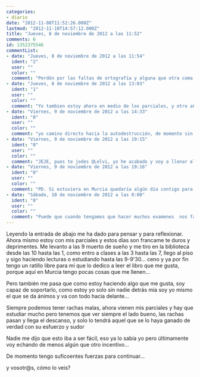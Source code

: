 ```yaml
---
categories:
- diario
date: "2012-11-08T11:52:26.000Z"
lastmod: "2012-11-10T14:57:12.000Z"
title: "Jueves, 8 de noviembre de 2012 a las 11:52"
comments: 6
id: 1352375546
commentList:
- date: "Jueves, 8 de noviembre de 2012 a las 11:54"
  ident: "2"
  user: ""
  color: ""
  comment: "Perdón por las faltas de ortografía y alguna que otra coma o acento, lo escribí desde el móvil y se hace pesado escribir correctamente..."
- date: "Jueves, 8 de noviembre de 2012 a las 13:03"
  ident: "1"
  user: ""
  color: ""
  comment: "Yo tambien estoy ahora en medio de los parciales, y otro año mas se me han echado encima sin llevarlos bien preparados. Ahora me paso el dia entero estudiando, y aun asi es posible que suspenda algunos...  \nPor otro lado quiero conseguir entrar en alguna empresa importante en verano para ir teniendo practicas buenas y hacer curriculum, pero entrar en esas empresas es casi imposible, y no tengo tiempo para preparar bien un proyecto que les impresione y me abra las puertas seguro.   \n  \nAun asi confio en que este año apruebe todo o como mucho deje 1. Y soy un poco optimista en cuanto a conseguir entrar en una empresa buena. Si consigo entrar en facebook ya os avisare jaja  \n  \nAnimo a todos!"
- date: "Viernes, 9 de noviembre de 2012 a las 14:33"
  ident: "0"
  user: ""
  color: ""
  comment: "yo camino directo hacia la autodestrucción, de momento sin miedo, no quiero estudiar, no quiero trabajar, solo quiero hacer en cada momento lo que el cuerpo me pida, la gente muy seriamente me dice, que si sigo asi moriré, no hay otra, pero no se, yo veo la supervivencia muy muy facil tal y como está la vida, la gente desperdicia y desprecia semejante cantidad de bienes, que podría sobrevivir hasta el mas imbecilo, y soy un poco mas hábil que un super imbecilo, por lo tanto me veo futuro, cada uno a lo suyo, no?"
- date: "Viernes, 9 de noviembre de 2012 a las 19:15"
  ident: "0"
  user: ""
  color: ""
  comment: "JEJE, pues te jodes @Lelvi, yo he acabado y voy a llenar el diario de cosas a partir de la semana que viene.  \n¡Tiembla!"
- date: "Viernes, 9 de noviembre de 2012 a las 19:16"
  ident: "0"
  user: ""
  color: ""
  comment: "PD. Si estuviera en Murcia quedaría algún día contigo para animarte, ¡venga, tú puedes!"
- date: "Sábado, 10 de noviembre de 2012 a las 0:00"
  ident: "0"
  user: ""
  color: ""
  comment: "Puede que cuando tengamos que hacer muchos examenes  nos fatiguemos, y nos de mucha pereza, pero si sabes que merece la pena no debería de costarnos nada, debemos de saber para que lo queremos, como estudiar, motivarte( lo cual debería ser el menor problema) y dar prioridad al asunto(cosa que en tu caso estás haciendo).  \nYo no he conseguido entrar a la uni, al menos a la primera. Tendré que esforzarme más de la cuenta, e intentarlo de nuevo el año que viene. Mientras tanto estoy estudiando grado superior de fp, para no malgastar el tiempo.  \n  \nSuerte :)!"
---
```


Leyendo la entrada de abajo me ha dado para pensar y para reflexionar. Ahora mismo estoy con mis parciales y estos días son francame te duros y deprimentes. Me levanto a las 9 muerto de sueño y me tiro en la biblioteca desde las 10 hasta las 1, como entro a clases a las 3 hasta las 7, llego al piso y sigo haciendo lecturas o estudiando hasta las 9-9\'30... ceno y ya por fin tengo un ratillo libre para mí que lo dedico a leer el libro que me gusta, porque aquí en Murcia tengo pocas cosas que me llenen...  
  
Pero también me pasa que como estoy haciendo algo que me gusta, soy capaz de soportarlo, como estoy yo solo sin nadie detrás mía soy yo mismo el que se da ánimos y va con todo hacia delante...  
  
Siempre podemos tener rachas malas, ahora vienen mis parciales y hay que estudiar mucho pero tenemos que ver siempre el lado bueno, las rachas pasan y llega el descanso, y solo lo tendrá aquel que se lo haya ganado de verdad con su esfuerzo y sudor  
  
Nadie me dijo que esto iba a ser fácil, eso ya lo sabía yo pero últimamente voy echando de menos algún que otro incentivo...   
  
De momento tengo suficoentes fuerzas para continuar...  
  
y vosotr@s, cómo lo veis?